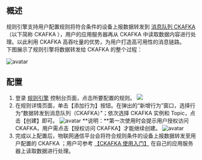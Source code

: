 ## 概述
规则引擎支持用户配置规则将符合条件的设备上报数据转发到 [消息队列 CKAFKA](http://tce.fsphere.cn/product/CKafka) （以下简称 CKAFKA ），用户的应用服务器再从 CKAFKA 中读取数据内容进行处理。以此利用 CKAFKA 高吞吐量的优势，为用户打造高可用性的消息链路。  
下图展示了规则引擎将数据转发给 CKAFKA 的整个过程：

![avatar](http://imgcache.tce.fsphere.cn/image/main.qcloudimg.com/raw/ae9179db06123982f14857891aeabb8a.png)

## 配置
1. 登录 [规则引擎](http://console.tce.fsphere.cn/iotcloud/rules/rule) 控制台页面，点击所要配置的规则。
![](http://imgcache.tce.fsphere.cn/image/main.qcloudimg.com/raw/a9c2bae6c4ab034a85e0fc516fdbac1a.png)
2. 在规则详情页面，单击【添加行为】按钮。在弹出的“新增行为”窗口，选择行为“数据转发到消息队列（CKAFKA）”；依次选择 CKAFKA 实例和 Topic，点击【创建】即可。
![avatar](http://imgcache.tce.fsphere.cn/image/main.qcloudimg.com/raw/4fceb2948a725d5745c05345e7da240d.png) 
**说明：**第一次使用时会提示用户授权访问 CKAFKA，用户需点击【授权访问 CKAFKA】才能继续创建。
![avatar](http://imgcache.tce.fsphere.cn/image/main.qcloudimg.com/raw/8298cbe6666dc988a0025be5655717d1.png) 
3. 完成以上配置后，物联网通信平台会将符合规则条件的设备上报数据转发至用户配置的 CKAFKA ；用户可参考 [【CKAFKA 使用入门】](http://tce.fsphere.cn/document/product/597/10112) 在自己的应用服务器上读取数据进行处理。
